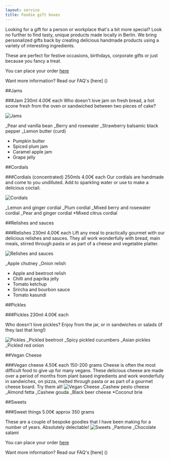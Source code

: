 ```yaml
---
layout: service
title: Foodie gift boxes
---
```


Looking for a gift for a person or workplace that's a bit more special? Look no further to find tasty, unique products made locally in Berlin. We bring personalized gifts back by creating delicious handmade products using a variety of interesting ingredients.

These are perfect for festive occasions, birthdays, corporate gifts or just because you fancy a treat.

You can place your order [here](https://docs.google.com/forms/d/1FhpefEhbsJrLObpX4wvk-PI2TlxwhjzPK1OStJnjr8o/viewform)

Want more information? Read our FAQ's [here] ()

##Jams

###Jam 230ml 4.00€ each Who doesn't love jam on fresh bread, a hot scone fresh from the oven or sandwiched between two pieces of cake?

![Jams](http://atravellingcook.com/wp-content/uploads/2015/10/jam.jpg)

_Pear and vanilla bean _Berry and rosewater _Strawberry balsamic black pepper _Lemon butter (curd)
- Pumpkin butter
- Spiced plum jam
- Caramel apple jam
- Grape jelly

##Cordials

###Cordials (concentrated) 250mls 4.00€ each Our cordials are handmade and come to you undilluted. Add to sparkling water or use to make a delicious coctail.

![Cordials](http://atravellingcook.com/wp-content/uploads/2015/10/cordials.jpg)

_Lemon and ginger cordial _Plum cordial _Mixed berry and rosewater cordial _Pear and ginger cordial *Mixed citrus cordial

##Relishes and sauces

###Relishes 230ml 4.00€ each Lift any meal to practically gourmet with our delicious relishes and sauces. They all work wonderfully with bread, main meals, stirred through pasta or as part of a cheese and vegetable platter.

![Relishes and sauces](http://atravellingcook.com/wp-content/uploads/2015/10/chutneys.jpg)

_Apple chutney _Onion relish
- Apple and beetroot relish
- Chilli and paprika jelly
- Tomato ketchup
- Srircha and bourbon sauce
- Tomato kasundi

##Pickles

###Pickles 230ml 4.00€ each

Who doesn't love pickles? Enjoy from the jar, or in sandwiches or salads (if they last that long!)

![Pickles](http://atravellingcook.com/wp-content/uploads/2015/10/pickles.jpg) _Pickled beetroot _Spicy pickled cucumbers _Asian pickles _Pickled red onion

##Vegan Cheese

###Vegan cheese 4.50€ each 150-200 grams Cheese is often the most difficult food to give up for many vegans. These delicious cheese are made over a period of months from plant based ingredients and work wonderfully in sandwiches, on pizza, melted through pasta or as part of a gourmet cheese board. Try them all!  ![Vegan Cheese](http://atravellingcook.com/wp-content/uploads/2015/10/cheese.jpg) _Cashew pesto cheese _Almond fetta _Cashew gouda _Black beer cheese *Coconut brie

##Sweets

###Sweet things 5.00€ approx 350 grams

These are a couple of bespoke goodies that I have been making for a number of years. Absolutely delectable!  ![Sweets](http://atravellingcook.com/wp-content/uploads/2015/10/sweet.jpg) _Pantone _Chocolate salami

You can place your order [here](https://docs.google.com/forms/d/1FhpefEhbsJrLObpX4wvk-PI2TlxwhjzPK1OStJnjr8o/viewform)

Want more information? Read our FAQ's [here] ()
